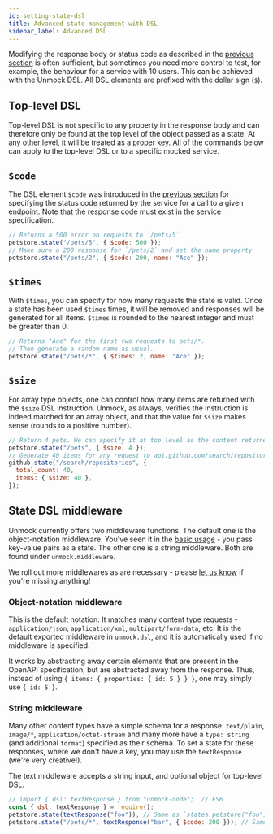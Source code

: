 ```yaml
---
id: setting-state-dsl
title: Advanced state management with DSL
sidebar_label: Advanced DSL
---
```


Modifying the response body or status code as described in the [previous section](state-basic.md) is often sufficient, but sometimes you need more control to test, for example, the behaviour for a service with 10 users. This can be achieved with the Unmock DSL. All DSL elements are prefixed with the dollar sign (`$`).

## Top-level DSL

Top-level DSL is not specific to any property in the response body and can therefore only be found at the top level of the object passed as a state. At any other level, it will be treated as a proper key. All of the commands below can apply to the top-level DSL or to a specific mocked service.

## `$code`

The DSL element `$code` was introduced in the [previous section]("./state-basic.md") for specifying the status code returned by the service for a call to a given endpoint. Note that the response code must exist in the service specification.

```javascript
// Returns a 500 error on requests to `/pets/5`
petstore.state("/pets/5", { $code: 500 });
// Make sure a 200 response for `/pets/2` and set the name property
petstore.state("/pets/2", { $code: 200, name: "Ace" });
```

## `$times`

With `$times`, you can specify for how many requests the state is valid. Once a state has been used `$times` times, it will be removed and responses will be generated for all items.
`$times` is rounded to the nearest integer and must be greater than 0.

```javascript
// Returns "Ace" for the first two requests to pets/*.
// Then generate a random name as usual.
petstore.state("/pets/*", { $times: 2, name: "Ace" });
```

## `$size`

For array type objects, one can control how many items are returned with the `$size` DSL instruction. Unmock, as always, verifies the instruction is indeed matched for an array object, and that the value for `$size` makes sense (rounds to a positive number).

```javascript
// Return 4 pets. We can specify it at top level as the content returned is an array.
petstore.state("/pets", { $size: 4 });
// Generate 40 items for any request to api.github.com/search/repositories
github.state("/search/repositories", {
  total_count: 40,
  items: { $size: 40 },
});
```

## State DSL middleware

Unmock currently offers two middleware functions. The default one is the object-notation middleware. You've seen it in the [basic usage](state-basic.md) - you pass key-value pairs as a state. The other one is a string middleware. Both are found under `unmock.middleware`.

We roll out more middlewares as are necessary - please [let us know](https://github.com/unmock/unmock-js/issues) if you're missing anything!

### Object-notation middleware

This is the default notation. It matches many content type requests - `application/json`, `application/xml`, `multipart/form-data`, etc. It is the default exported middleware in `unmock.dsl`, and it is automatically used if no middleware is specified.

It works by abstracting away certain elements that are present in the OpenAPI specification, but are abstracted away from the response. Thus, instead of using `{ items: { properties: { id: 5 } } }`, one may simply use `{ id: 5 }`.

### String middleware

Many other content types have a simple schema for a response. `text/plain`, `image/*`, `application/octet-stream` and many more have a `type: string` (and additional `format`) specified as their schema. To set a state for these responses, where we don't have a key, you may use the `textResponse` (we're very creative!).

The text middleware accepts a string input, and optional object for top-level DSL.

```javascript
// import { dsl: textResponse } from "unmock-node";  // ES6
const { dsl: textResponse } = require();
petstore.state(textResponse("foo")); // Same as `states.petstore("foo")
petstore.state("/pets/*", textResponse("bar", { $code: 200 })); // Same as `states.petstore("/pets/*", { $code: 200 }).petstore("/pets/*", "bar");
```
